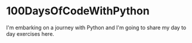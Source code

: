 # 100DaysOfCodeWithPython
I'm embarking on a journey with Python and I'm going to share my day to day exercises here.
